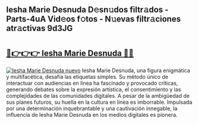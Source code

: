 ## Iesha Marie Desnuda D𝚎sn𝚞dos filtr𝚊dos - Parts-4uA Vid𝚎os f𝚘tos - N𝚞evas filtr𝚊ciones atr𝚊ctivas 9d3JG

# <h2><a href="http://mb5q5yp.tromn.icu/?c=Iesha+Marie+Desnuda">🔗👉👉👉 Iesha Marie Desnuda 🔗🔗</a></h2>

[![Iesha Marie Desnuda nuevo](https://i.imgur.com/pEAQMta.gif)](http://mb5q5yp.tromn.icu/?c=Iesha+Marie+Desnuda)
Iesha Marie Desnuda, una figura enigmática y multifacética, desafía las etiquetas simples. Su método único de interactuar con audiencias en línea ha fascinado y provocado críticas, generando debates sobre la expresión artística, el consentimiento y las complejidades de las comunidades digitales. A pesar de la ambigüedad de sus planes futuros, su huella en la cultura en línea es imborrable. Impulsada por una determinación inquebrantable y una cautivación innegable, la influencia de Iesha Marie Desnuda en los medios digitales es pionera.
